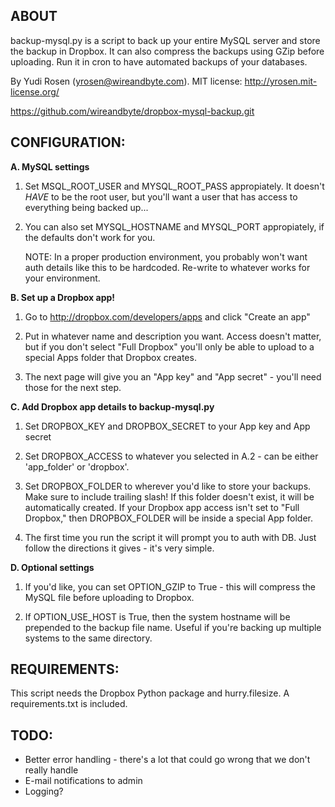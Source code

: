## ABOUT
backup-mysql.py is a script to back up your entire MySQL server and store the
backup in Dropbox. It can also compress the backups using GZip before uploading.
Run it in cron to have automated backups of your databases.  

By Yudi Rosen (yrosen@wireandbyte.com). MIT license: http://yrosen.mit-license.org/  

https://github.com/wireandbyte/dropbox-mysql-backup.git


## CONFIGURATION:

**A. MySQL settings**

   1. Set MSQL_ROOT_USER and MYSQL_ROOT_PASS appropiately. It doesn't
      *HAVE* to be the root user, but you'll want a user that has access
      to everything being backed up...

   2. You can also set MYSQL_HOSTNAME and MYSQL_PORT appropiately, if the
      defaults don't work for you.

      NOTE: In a proper production environment, you probably won't want
      auth details like this to be hardcoded. Re-write to whatever works
      for your environment.


**B. Set up a Dropbox app!**

   1. Go to http://dropbox.com/developers/apps and click "Create an app"

   2. Put in whatever name and description you want. Access doesn't matter, but
      if you don't select "Full Dropbox" you'll only be able to upload to a special
      Apps folder that Dropbox creates.

   3. The next page will give you an "App key" and "App secret" - you'll need
      those for the next step.


**C. Add Dropbox app details to backup-mysql.py**

   1. Set DROPBOX_KEY and DROPBOX_SECRET to your App key and App secret

   2. Set DROPBOX_ACCESS to whatever you selected in A.2 - can be either
      'app_folder' or 'dropbox'.

   3. Set DROPBOX_FOLDER to wherever you'd like to store your backups.
      Make sure to include trailing slash! If this folder doesn't exist,
      it will be automatically created. If your Dropbox app access isn't set to
      "Full Dropbox," then DROPBOX_FOLDER will be inside a special App folder.

   4. The first time you run the script it will prompt you to auth with DB. Just
      follow the directions it gives - it's very simple.


**D. Optional settings**

   1. If you'd like, you can set OPTION_GZIP to True - this will compress
      the MySQL file before uploading to Dropbox.

   2. If OPTION_USE_HOST is True, then the system hostname will be prepended to the 
      backup file name. Useful if you're backing up multiple systems to the same 
      directory.


## REQUIREMENTS:
This script needs the Dropbox Python package and hurry.filesize. A requirements.txt is included.

## TODO:
 - Better error handling - there's a lot that could go wrong that we don't
   really handle
 - E-mail notifications to admin
 - Logging?
